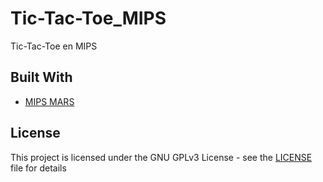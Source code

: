 # Tic-Tac-Toe_MIPS

Tic-Tac-Toe en MIPS

## Built With

* [MIPS MARS](http://courses.missouristate.edu/KenVollmar/MARS/)

## License

This project is licensed under the GNU GPLv3 License - see the [LICENSE](https://github.com/adgarciaar/Triqui/blob/master/LICENSE) file for details
